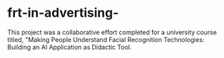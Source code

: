 # frt-in-advertising-
This project was a collaborative effort completed for a university course titled, "Making People Understand Facial Recognition Technologies: Building an AI Application as Didactic Tool.
